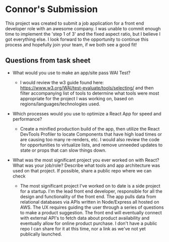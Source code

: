 # Connor's Submission

This project was created to submit a job application for a front end developer role with an awesome company. I was unable to commit enough time to implement the 'step 1 of 3' and the fixed aspect ratio, but I believe I got everything else. I look forward to the opportunity to continue this process and hopefully join your team, if we both see a good fit!

## Questions from task sheet

- What would you use to make an app/site pass WAI Test?

  - I would review the w3 guide found here: https://www.w3.org/WAI/test-evaluate/tools/selecting/ and then filter accompanying list of tools to determine what tools were most appropriate for the project I was working on, based on regions/languages/technologies used.

- Which processes would you use to optimize a React App for speed and performance?

  - Create a minified production build of the app, then utilize the React DevTools Profiler to locate Components that have high load times or are causing too many re-renders, etc. I would also review the code for opportunities to virtualize lists, and remove unneeded updates to state or props that can slow things down.

- What was the most significant project you ever worked on with React? What was your job/role? Describe what tools and app architecture was used on that project. If possible, share a public repo where we can check
  - The most significant project I've worked on to date is a side project for a startup. I'm the lead front end developer, responsible for all the design and functionality of the front end. The app pulls data from relational databases via APIs written in Node/Express all hosted on AWS. The UX requires guiding the user through a series of questions to make a product suggestion. The front end will eventually connect with external API's to fetch data about product availability and eventually allow for online product purchase. I don't have a public repo I can share for it at this time, nor a link as we've not yet publically launched.
